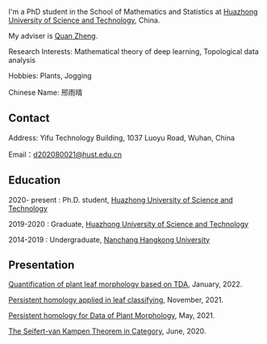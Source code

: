 
I'm a PhD student in the School of Mathematics and Statistics at [Huazhong University of Science and Technology](https://www.hust.edu.cn/), China.

My adviser is [Quan Zheng](http://maths.hust.edu.cn/info/1094/2635.htm). 

Research Interests: Mathematical theory of deep learning, Topological data analysis

Hobbies: Plants, Jogging

Chinese Name: 邢雨晴

<!---
<p><img src="https://github.com/yuqing-xing/yuqing/blob/gh-pages/personal%20photo.jpg" width="143" height="200" alt=""/></p>
-->

## Contact
Address: Yifu Technology Building, 1037 Luoyu Road, Wuhan, China

Email：d202080021@hust.edu.cn

## Education

2020- present : Ph.D. student, [Huazhong University of Science and Technology](https://english.hust.edu.cn/)

2019-2020 : Graduate, [Huazhong University of Science and Technology](http://english.hust.edu.cn/)

2014-2019 : Undergraduate, [Nanchang Hangkong University](https://www.nchu.edu.cn/en) 

## Presentation
<a href="Quantification of plant leaf morphology based on TDA.pdf" target="_blank">Quantification of plant leaf morphology based on TDA</a>, January, 2022.

<a href="Persistent homology applied in leaf classifying.pdf" target="_blank">Persistent homology applied in leaf classifying</a>, November, 2021.

<a href="Persistent Homology for Data of Plant Morphology.pdf" target="_blank">Persistent homology for Data of Plant Morphology</a>, May, 2021.

<a href="The Seifert-van Kampen Theorem in Category.pdf" target="_blank">The Seifert-van Kampen Theorem in Category</a>, June, 2020.
